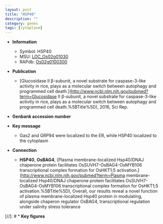 ```yaml
---
layout: post
title: "HSP40"
description: ""
category: genes
tags: [cytoplasm]
---
```


* **Information**  
    + Symbol: HSP40  
    + MSU: [LOC_Os02g01030](http://rice.uga.edu/cgi-bin/ORF_infopage.cgi?orf=LOC_Os02g01030)  
    + RAPdb: [Os02g0100300](https://rapdb.dna.affrc.go.jp/locus/?name=Os02g0100300)  

* **Publication**  
    + [Glucosidase II β-subunit, a novel substrate for caspase-3-like activity in rice, plays as a molecular switch between autophagy and programmed cell death.](http://www.ncbi.nlm.nih.gov/pubmed?term=Glucosidase II β-subunit, a novel substrate for caspase-3-like activity in rice, plays as a molecular switch between autophagy and programmed cell death.%5BTitle%5D), 2016, Sci Rep.

* **Genbank accession number**  

* **Key message**  
    + Gas2 and GRP94 were localized to the ER, while HSP40 localized to the cytoplasm

* **Connection**  
    + __HSP40__, __OsBAG4__, [Plasma membrane-localized Hsp40/DNAJ chaperone protein facilitates OsSUVH7-OsBAG4-OsMYB106 transcriptional complex formation for OsHKT1;5 activation.](http://www.ncbi.nlm.nih.gov/pubmed?term=Plasma membrane-localized Hsp40/DNAJ chaperone protein facilitates OsSUVH7-OsBAG4-OsMYB106 transcriptional complex formation for OsHKT1;5 activation.%5BTitle%5D),  Overall, our results reveal a novel function of plasma membrane-localized Hsp40 protein in modulating, alongside chaperon regulator OsBAG4, transcriptional regulation under salinity stress tolerance

[//]: # * **Key figures**  


